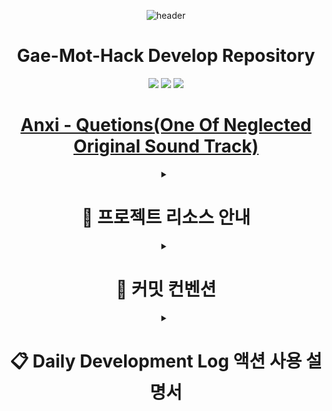 <div align="center">

![header](https://capsule-render.vercel.app/api?type=waving&height=300&color=gradient&text=Gae%20Mot%20Hack)

<h1>Gae-Mot-Hack Develop Repository</h1>
<p align="center">
  <img src="https://img.shields.io/badge/Unity-000000?style=for-the-badge&logo=unity&logoColor=white"/>
  <img src="https://img.shields.io/badge/Team_Project-FF4154?style=for-the-badge&logo=git&logoColor=white"/>
  <img src="https://img.shields.io/badge/Game_Development-4B32C3?style=for-the-badge&logo=gamemaker&logoColor=white"/>
</p>

# [Anxi - Quetions(One Of Neglected Original Sound Track)](https://soundcloud.com/musicbyanxi/anxi-questions/s-bjkkxGDTL1S?si=8ab28d0af9f74fae8e85c0e5828ef7f3&utm_source=clipboard&utm_medium=text&utm_campaign=social_sharing)

<details>
<summary><h1>📁 프로젝트 리소스 안내</h1></summary>
<div align="center">

### 🎮 게임 기획서

&nbsp;&nbsp;&nbsp;• \_Game_Designer_Info 폴더에서 기획서 관련 자료를 확인할 수 있습니다.<br>

### 🗂️ 에셋 관리

&nbsp;&nbsp;&nbsp;• 모든 에셋은 Import 후 Resources 폴더로 경로를 이동해주세요.<br>
&nbsp;&nbsp;&nbsp;• 에셋 이동 시 참조 경로가 깨지지 않도록 주의해주세요.<br>

</div>
</details>

<details>
<summary><h1>💬 커밋 컨벤션</h1></summary>
<div align="center">

#### 📝 커밋 메시지 구조

━━━━━━━━━━━━━━━━━━━━━━

#### • 기본 구조

[Type] 커밋 제목
<br></br>
[Body]

커밋 내용 상세 설명

&nbsp;- 첫 번째 변경 사항

&nbsp;- 두 번째 변경 사항
<br></br>
[Todo]

할일 목록 상세 설명

&nbsp; @todo 카테고리

&nbsp;- 실제 태스크

&nbsp;- (issue) 이슈를 발행할 태스크

<br></br>
[Footer]

이슈 번호 참조

&nbsp;- Closes/Fixes #123 (해당 이슈가 자동으로 종료됨)

&nbsp;- Related to #124, #125 (관련 이슈 링크만 걸림, 종료되지 않음)
<br></br>
━━━━━━━━━━━━━━━━━━━━━━

#### • 커밋 타입 종류

| 타입             | 설명                                              |
| ---------------- | ------------------------------------------------- |
| feat             | 새로운 기능 추가                                  |
| fix              | 버그 수정                                         |
| docs             | 문서 수정                                         |
| style            | 코드 포맷팅, 세미콜론 누락, 코드 변경이 없는 경우 |
| refactor         | 코드 리팩토링                                     |
| test             | 테스트 코드 추가                                  |
| chore            | 빌드 업무 수정, 패키지 매니저 수정 (잡일)         |
| design           | UI/UX 디자인 변경                                 |
| comment          | 필요한 주석 추가 및 변경                          |
| rename           | 파일 혹은 폴더명을 수정하거나 옮기는 작업         |
| remove           | 파일을 삭제하는 작업                              |
| !BREAKING CHANGE | 커다란 API 변경                                   |
| !HOTFIX          | 급하게 치명적인 버그를 고치는 경우                |

━━━━━━━━━━━━━━━━━━━━━━

<div align="center">

### • 커밋 메시지 예시

[feat]
실시간 채팅 시스템 구현
<br></br>
[Body]

&nbsp;- 1:1 채팅방 생성 및 관리 기능

&nbsp;- 이모티콘 시스템 통합

&nbsp;- 채팅 히스토리 저장 구현

&nbsp;- 실시간 메시지 알림 기능
<br></br>
[Todo]

&nbsp;- (issue) 채팅 메시지 암호화 기능 추가

&nbsp;- (issue) 이모티콘 크기 최적화 작업

&nbsp;- 채팅 히스토리 백업 시스템 구현

&nbsp;- 오프라인 메시지 처리 로직 개선

&nbsp;- 채팅방 최대 인원 제한 기능 추가
<br></br>
[Footer]

Closes #128

&nbsp;Related to #125, #126

</div>

━━━━━━━━━━━━━━━━━━━━━━

</div>
</details>

<details>
<summary><h1>📋 Daily Development Log 액션 사용 설명서</h1></summary>
<div align="center">

## 📌 개요

이 GitHub 액션은 커밋 메시지를 기반으로 일일 개발 로그를 자동으로 생성하고 관리합니다. 브랜치별 작업 내역과 TODO 항목을 체계적으로 관리할 수 있습니다.

## 🔧 주요 기능

### ✨ 일일 개발 로그 자동 생성

&nbsp;&nbsp;&nbsp;• 당일 날짜의 개발 로그 이슈 자동 생성<br>
&nbsp;&nbsp;&nbsp;• 브랜치별 커밋 내역 정리<br>
&nbsp;&nbsp;&nbsp;• TODO 항목 관리<br>

### 🌿 브랜치 관리

&nbsp;&nbsp;&nbsp;• 브랜치별 커밋 히스토리 누적<br>
&nbsp;&nbsp;&nbsp;• 커밋 상세 정보 (시간, 작성자, 타입) 표시<br>
&nbsp;&nbsp;&nbsp;• 관련 이슈 연결<br>

### 📝 TODO 관리

&nbsp;&nbsp;&nbsp;• 체크박스 형식의 TODO 항목 관리<br>
&nbsp;&nbsp;&nbsp;• 이전 날짜의 미완료 TODO 자동 이전<br>
&nbsp;&nbsp;&nbsp;• TODO 상태 (완료/미완료) 보존<br>
&nbsp;&nbsp;&nbsp;• 중복 TODO 처리<br>
&nbsp;&nbsp;&nbsp;• @카테고리 문법으로 TODO 항목 분류<br>
&nbsp;&nbsp;&nbsp;• 대소문자 구분 없는 카테고리 처리<br>
&nbsp;&nbsp;&nbsp;• 미분류 항목을 위한 General 카테고리 자동 생성<br>
&nbsp;&nbsp;&nbsp;• 카테고리별 완료/전체 통계 자동 생성 (예: Combat (2/5))<br>
&nbsp;&nbsp;&nbsp;• (issue) 접두사로 할일 항목 자동 이슈화<br>

### 💫 카테고리 기능 사용법

```markdown
[Todo]
@Combat

- 몬스터 전투 시스템 구현
- 플레이어 공격 패턴 추가
- (issue) 보스 AI 패턴 최적화 필요

@UI

- 전투 UI 레이아웃 디자인
- 데미지 표시 효과 구현

@Sound

- 전투 효과음 추가
- BGM 전환 시스템 구현

- 버그 수정 및 테스트 (자동으로 General 카테고리로 분류)
```

### 📑 카테고리 표시 형식

```markdown
<details>
<summary>📑 General (0/1)</summary>
- [ ] 버그 수정 및 테스트
</details>

<details>
<summary>📑 Combat (1/3)</summary>
- [ ] 몬스터 전투 시스템 구현
- [x] 플레이어 공격 패턴 추가
- [ ] #123 (자동 생성된 보스 AI 이슈)
</details>

<details>
<summary>📑 UI (0/2)</summary>
- [ ] 전투 UI 레이아웃 디자인
- [ ] 데미지 표시 효과 구현
</details>
```

### ✨ 카테고리 기능 특징

&nbsp;&nbsp;&nbsp;• `@카테고리명`으로 새 카테고리 생성 또는 전환<br>
&nbsp;&nbsp;&nbsp;• 대소문자 구분 없이 동일 카테고리로 처리 (@COMBAT = @Combat)<br>
&nbsp;&nbsp;&nbsp;• 원본 카테고리의 대소문자는 표시에서 유지<br>
&nbsp;&nbsp;&nbsp;• 카테고리 없는 항목은 자동으로 General에 포함<br>
&nbsp;&nbsp;&nbsp;• 카테고리별로 접었다 펼 수 있는 details 태그로 정리<br>
&nbsp;&nbsp;&nbsp;• 각 카테고리의 진행 상황이 (완료/전체) 형식으로 표시<br>
&nbsp;&nbsp;&nbsp;• `(issue)` 접두사가 붙은 항목은 자동으로 이슈로 생성되고 번호로 대체<br>

## ⚙️ 환경 설정

`.github/workflows/create-issue-from-commit.yml` 파일에서 다음 설정을 변경할 수 있습니다:

```yaml
env:
  TIMEZONE: "Asia/Seoul" # 타임존 설정
  ISSUE_PREFIX: "📅" # 이슈 제목 접두사
  ISSUE_LABEL: "daily-log" # 기본 라벨
  EXCLUDED_COMMITS: "^(chore|docs|style):" # 제외할 커밋 타입
```

## 📋 자동 생성되는 이슈 형식

```markdown
# 📅 Daily Development Log (YYYY-MM-DD) - Repository Name

<div align="center">

## 📊 Branch Summary

</div>

<details>
<summary><h3>✨ Branch Name</h3></summary>
커밋 상세 내용
</details>

<div align="center">

## 📝 Todo

</div>

- [ ] TODO 항목 1
- [x] TODO 항목 2 (완료됨)
```

## ⚠️ 주의사항

&nbsp;&nbsp;&nbsp;1. 커밋 메시지 형식을 정확히 지켜주세요.<br>
&nbsp;&nbsp;&nbsp;2. TODO 항목은 `-`로 시작해야 합니다.<br>
&nbsp;&nbsp;&nbsp;3. 이전 날짜의 이슈는 자동으로 닫힙니다.<br>

</div>
</details>
